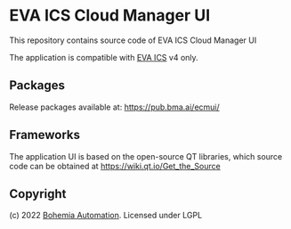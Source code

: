 # EVA ICS Cloud Manager UI

This repository contains source code of EVA ICS Cloud Manager UI

The application is compatible with [EVA ICS](https://www.eva-ics.com/) v4 only.

## Packages

Release packages available at: https://pub.bma.ai/ecmui/

## Frameworks

The application UI is based on the open-source QT libraries, which source code can be obtained at https://wiki.qt.io/Get_the_Source

## Copyright

(c) 2022 [Bohemia Automation](https://www.bohemia-automation.com). Licensed under LGPL
